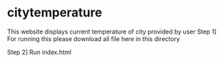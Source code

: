 # citytemperature
This website displays current  temperature of  city provided by user
Step 1] For running this please download all file here in this directory

Step 2] Run index.html

